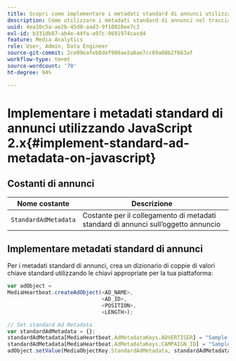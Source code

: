 ```yaml
---
title: Scopri come implementare i metadati standard di annunci utilizzando JavaScript 2.x
description: Come utilizzare i metadati standard di annunci nel tracciamento degli annunci in un browser utilizzando le app JavaScript 2.x.
uuid: 4ea10c5a-ae2b-45d0-aad3-9f10028ee7c3
exl-id: b331db87-ab4e-44fa-a97c-9691974cacd4
feature: Media Analytics
role: User, Admin, Data Engineer
source-git-commit: 2ce09eafeb8def909ae2a8ae7cc09a88b2f663af
workflow-type: tm+mt
source-wordcount: '70'
ht-degree: 94%

---
```


# Implementare i metadati standard di annunci utilizzando JavaScript 2.x{#implement-standard-ad-metadata-on-javascript}

## Costanti di annunci

| Nome costante | Descrizione   |
|---|---|
| `StandardAdMetadata` | Costante per il collegamento di metadati standard di annunci sull’oggetto annuncio |

## Implementare metadati standard di annunci

Per i metadati standard di annunci, crea un dizionario di coppie di valori chiave standard utilizzando le chiavi appropriate per la tua piattaforma:

```js
var adObject =  
MediaHeartbeat.createAdObject(<AD_NAME>,  
                              <AD_ID>,  
                              <POSITION>,  
                              <LENGTH>);

// Set standard Ad Metadata
var standardAdMetadata = {};
standardAdMetadata[MediaHeartbeat.AdMetadataKeys.ADVERTISER] = "Sample Advertiser";
standardAdMetadata[MediaHeartbeat.AdMetadataKeys.CAMPAIGN_ID] = "Sample Campaign";
adObject.setValue(MediaObjectKey.StandardAdMetadata, standardAdMetadata);
```
